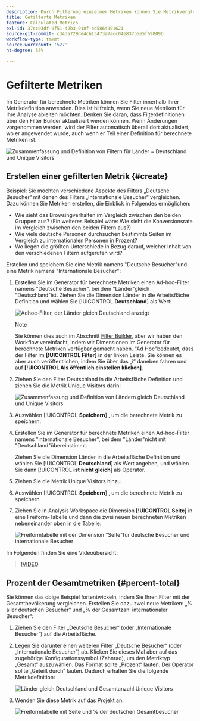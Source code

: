 ```yaml
---
description: Durch Filterung einzelner Metriken können Sie Metrikvergleiche innerhalb desselben Berichts vornehmen.
title: Gefilterte Metriken
feature: Calculated Metrics
exl-id: 37cc93df-9f51-42b3-918f-ed5864991621
source-git-commit: c343a729de4cb13473a7acc04e837b5e5f69809b
workflow-type: tm+mt
source-wordcount: '527'
ht-degree: 53%

---
```


# Gefilterte Metriken

Im Generator für berechnete Metriken können Sie Filter innerhalb Ihrer Metrikdefinition anwenden. Dies ist hilfreich, wenn Sie neue Metriken für Ihre Analyse ableiten möchten. Denken Sie daran, dass Filterdefinitionen über den Filter Builder aktualisiert werden können. Wenn Änderungen vorgenommen werden, wird der Filter automatisch überall dort aktualisiert, wo er angewendet wurde, auch wenn er Teil einer Definition für berechnete Metriken ist.

![Zusammenfassung und Definition von Filtern für Länder = Deutschland und Unique Visitors](assets/german-visitors.png)

## Erstellen einer gefilterten Metrik {#create}

Beispiel: Sie möchten verschiedene Aspekte des Filters „Deutsche Besucher“ mit denen des Filters „Internationale Besucher“ vergleichen. Dazu können Sie Metriken erstellen, die Einblick in Folgendes ermöglichen:

* Wie sieht das Browsingverhalten im Vergleich zwischen den beiden Gruppen aus? (Ein weiteres Beispiel wäre: Wie sieht die Konversionsrate im Vergleich zwischen den beiden Filtern aus?)
* Wie viele deutsche Personen durchsuchen bestimmte Seiten im Vergleich zu internationalen Personen in Prozent?
* Wo liegen die größten Unterschiede in Bezug darauf, welcher Inhalt von den verschiedenen Filtern aufgerufen wird?

Erstellen und speichern Sie eine Metrik namens &quot;Deutsche Besucher&quot;und eine Metrik namens &quot;Internationale Besucher&quot;:

1. Erstellen Sie im Generator für berechnete Metriken einen Ad-hoc-Filter namens &quot;Deutsche Besucher&quot;, bei dem &quot;Länder&quot;gleich &quot;Deutschland&quot;ist. Ziehen Sie die Dimension Länder in die Arbeitsfläche Definition und wählen Sie [!UICONTROL **Deutschland**] als Wert:

   ![Adhoc-Filter, der Länder gleich Deutschland anzeigt](assets/segment-from-dimension.png)

   >[!NOTE]
   >
   >Sie können dies auch im Abschnitt [Filter Builder](/help/components/filters/create-filters.md), aber wir haben den Workflow vereinfacht, indem wir Dimensionen im Generator für berechnete Metriken verfügbar gemacht haben. &quot;Ad Hoc&quot;bedeutet, dass der Filter im **[!UICONTROL Filter]** in der linken Leiste. Sie können es aber auch veröffentlichen, indem Sie über das „i“ daneben fahren und auf **[!UICONTROL Als öffentlich einstellen klicken]**.

1. Ziehen Sie den Filter Deutschland in die Arbeitsfläche Definition und ziehen Sie die Metrik Unique Visitors darin:

   ![Zusammenfassung und Definition von Ländern gleich Deutschland und Unique Visitors](assets/german-visitors.png)

1. Auswählen [!UICONTROL **Speichern**] , um die berechnete Metrik zu speichern.

1. Erstellen Sie im Generator für berechnete Metriken einen Ad-hoc-Filter namens &quot;internationale Besucher&quot;, bei dem &quot;Länder&quot;nicht mit &quot;Deutschland&quot;übereinstimmt.

   Ziehen Sie die Dimension Länder in die Arbeitsfläche Definition und wählen Sie [!UICONTROL **Deutschland**] als Wert angeben, und wählen Sie dann [!UICONTROL **ist nicht gleich**] als Operator.

1. Ziehen Sie die Metrik Unique Visitors hinzu.

1. Auswählen [!UICONTROL **Speichern**] , um die berechnete Metrik zu speichern.

1. Ziehen Sie in Analysis Workspace die Dimension **[!UICONTROL Seite]** in eine Freiform-Tabelle und dann die zwei neuen berechneten Metriken nebeneinander oben in die Tabelle:

   ![Freiformtabelle mit der Dimension &quot;Seite&quot;für deutsche Besucher und internationale Besucher](assets/workspace-pages.png)

Im Folgenden finden Sie eine Videoübersicht:

>[!VIDEO](https://video.tv.adobe.com/v/25407/?quality=12)

## Prozent der Gesamtmetriken {#percent-total}

Sie können das obige Beispiel fortentwickeln, indem Sie Ihren Filter mit der Gesamtbevölkerung vergleichen. Erstellen Sie dazu zwei neue Metriken: „% aller deutschen Besucher“ und „% der Gesamtzahl internationaler Besucher“:

1. Ziehen Sie den Filter „Deutsche Besucher“ (oder „Internationale Besucher“) auf die Arbeitsfläche.
1. Legen Sie darunter einen weiteren Filter „Deutsche Besucher“ (oder „Internationale Besucher“) ab. Klicken Sie dieses Mal aber auf das zugehörige Konfigurationssymbol (Zahnrad), um den Metriktyp „Gesamt“ auszuwählen. Das Format sollte „Prozent“ lauten. Der Operator sollte „Geteilt durch“ lauten. Dadurch erhalten Sie die folgende Metrikdefinition:

   ![Länder gleich Deutschland und Gesamtanzahl Unique Visitors](assets/cm_metric_total.png)

1. Wenden Sie diese Metrik auf das Projekt an:

   ![Freiformtabelle mit Seite und % der deutschen Gesamtbesucher](assets/cm_percent_total.png)
